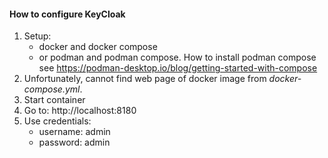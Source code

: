 #### How to configure KeyCloak 

1. Setup:
    - docker and docker compose
    - or podman and podman compose. How to install podman compose see https://podman-desktop.io/blog/getting-started-with-compose
2. Unfortunately, cannot find web page of docker image from _docker-compose.yml_.
3. Start container
4. Go to: http://localhost:8180
5. Use credentials:
   - username: admin
   - password: admin
